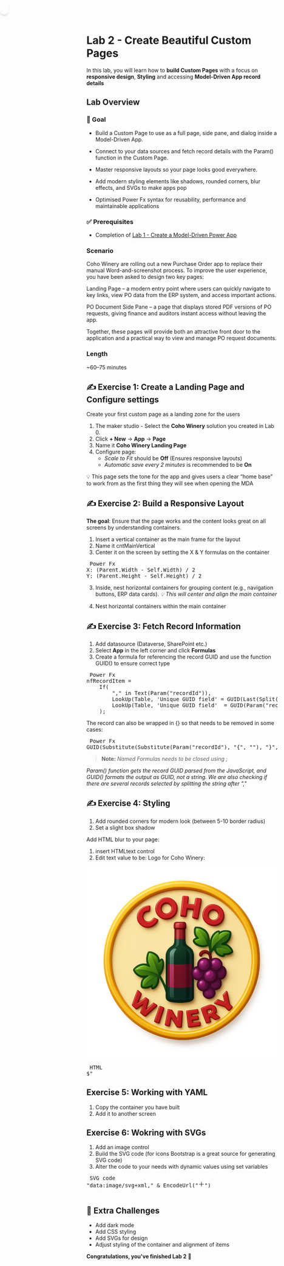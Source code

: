 # Lab 2 - Create Beautiful Custom Pages

In this lab, you will learn how to **build Custom Pages** with a focus on **responsive design**, **Styling** and accessing **Model-Driven App record details**

## Lab Overview 

### 🎯 Goal

- Build a Custom Page to use as a full page, side pane, and dialog inside a Model-Driven App.

- Connect to your data sources and fetch record details with the Param() function in the Custom Page.

- Master responsive layouts so your page looks good everywhere.

- Add modern styling elements like shadows, rounded corners, blur effects, and SVGs to make apps pop

- Optimised Power Fx syntax for reusability, performance and maintainable applications

### ✅ Prerequisites

- Completion of [Lab 1 - Create a Model-Driven Power App](Lab1-CreateModelDrivenPowerApp.md)

### Scenario

Coho Winery are rolling out a new Purchase Order app to replace their manual Word-and-screenshot process. To improve the user experience, you have been asked to design two key pages:

Landing Page – a modern entry point where users can quickly navigate to key links, view PO data from the ERP system, and access important actions.

PO Document Side Pane – a page that displays stored PDF versions of PO requests, giving finance and auditors instant access without leaving the app.

Together, these pages will provide both an attractive front door to the application and a practical way to view and manage PO request documents.

### Length

~60–75 minutes

## ✍️ Exercise 1: Create a Landing Page and Configure settings

Create your first custom page as a landing zone for the users

1. The maker studio - Select the **Coho Winery** solution you created in Lab 0.
2. Click **+ New** -> **App** -> **Page**
2. Name it **Coho Winery Landing Page**
3. Configure page: 
    - *Scale to Fit* should be **Off** (Ensures responsive layouts)
    - *Automatic save every 2 minutes* is recommended to be **On**

💡 This page sets the tone for the app and gives users a clear “home base” to work from as the first thing they will see when opening the MDA

## ✍️ Exercise 2: Build a Responsive Layout

**The goal**: Ensure that the page works and the content looks great on all screens by understanding containers.

1. Insert a vertical container as the main frame for the layout
2. Name it cntMainVertical
3. Center it on the screen by setting the X & Y formulas on the container

<pre> Power Fx 
X: (Parent.Width - Self.Width) / 2
Y: (Parent.Height - Self.Height) / 2
</pre>

3. Inside, nest horizontal containers for grouping content (e.g., navigation buttons, ERP data cards).
*💡 This will center and align the main container*

4. Nest horizontal containers within the main container



## ✍️ Exercise 3: Fetch Record Information
1. Add datasource (Dataverse, SharePoint etc.)
2. Select **App** in the left corner and click **Formulas**
3. Create a formula for referencing the record GUID and use the function GUID() to ensure correct type

<pre> Power Fx 
nfRecordItem =
    If(
        "," in Text(Param("recordId")),
        LookUp(Table, 'Unique GUID field' = GUID(Last(Split(Param("recordId"), ",")).Value)),
        LookUp(Table, 'Unique GUID field'  = GUID(Param("recordId")))
    ); </pre>

The record can also be wrapped in {} so that needs to be removed in some cases:

<pre> Power Fx 
GUID(Substitute(Substitute(Param("recordId"), "{", ""), "}", ""))</pre>

> **Note:** 
*Named Formulas needs to be closed using ;*

*Param() function gets the record GUID parsed from the JavaScript, and GUID() formats the output as GUID, not a string. We are also checking if there are several records selected by splitting the string after ","*

## ✍️ Exercise 4: Styling 
1. Add rounded corners for modern look (between 5-10 border radius)
2. Set a slight box shadow 

Add HTML blur to your page:
1. insert HTMLtext control
2. Edit text value to be:
Logo for Coho Winery:

![Coho Winery Logo](image.png)
<pre> HTML
$" <div style='
background: rgba(255, 255, 255, 0.2); /* Solid background */
border-radius: 16px;
box-shadow: 0 4px 4px rgba(0, 0, 0, 0.1);
backdrop-filter: blur(5px);
-webkit-backdrop-filter: blur(5px);
border: 1px solid rgba(255, 255, 255, 0.3);
width: {Self.Width-2}px;
height: {Self.Height-2}px;
padding: 10px; /* Adds space inside the box */
overflow: hidden; /* Prevents scrollbars */
box-sizing: border-box; /* Ensures padding is included in width/height */
position: absolute; /* Allows absolute positioning */
top: 0; /* Aligns to the top */
left: 0; /* Aligns to the left */
color: white; /* Default text color for fallback */
font-family: Poppins, sans-serif; /* Sets the font to Poppins */
'>
</pre>

## Exercise 5: Working with YAML
1. Copy the container you have built
2. Add it to another screen


## Exercise 6: Wokring with SVGs
1. Add an image control 
2. Build the SVG code (for icons Bootstrap is a great source for generating SVG code)
3. Alter the code to your needs with dynamic values using set variables

<pre> SVG code
"data:image/svg+xml," & EncodeUrl("<svg xmlns='http://www.w3.org/2000/svg' width='16' height='16' fill='" & varHexValue & "' class='bi bi-plus-lg' viewBox='0 0 16 16'>
  <path fill-rule='evenodd' d='M8 2a.5.5 0 0 1 .5.5v5h5a.5.5 0 0 1 0 1h-5v5a.5.5 0 0 1-1 0v-5h-5a.5.5 0 0 1 0-1h5v-5A.5.5 0 0 1 8 2'/>
</svg>")

</pre>

## 🌟 Extra Challenges

- Add dark mode 
- Add CSS styling 
- Add SVGs for design 
- Adjust styling of the container and alignment of items

**Congratulations, you've finished Lab 2** 🥳